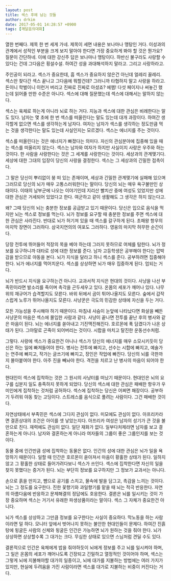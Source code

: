 ```yaml
---
layout: post
title: 섹스 후에 남는 것들
author: drkim
date: 2017-05-01 14:28:57 +0900
tags: [깨달음의대화]
---
```

열한 번째다. 제목 한 번 세게 가네. 제목이 세면 내용은 보나마나 맹탕인 거다. 이성과의 관계에서 성적인 부분을 크게 보지 말아야 한다면 가장 중요하게 봐야 할 것은 뭔가요? 질문이 간단하네. 이에 대한 강신주 답은 보나마나 맹탕이다. 하반신 불구라도 사랑할 수 있다는 건데 그다음은 횡설수설. 하여간 성을 과대해석하지 말라고. 그리고 사랑하라고. 

  


주인공이 되라고. 섹스가 중요한데, 흠 섹스가 중요하지 않은건 아닌데 얼레리 꼴레리. 섹스만 찾다간 섹스 끝나고 그다음에 뭐할건데? 그러니까 타협하지 말고 사랑을 하라고. 돈이니 학벌이니 이런거 버리고 진짜로 진짜로 아셨죠? 에헴! 다섯 페이지나 써놓긴 했는데 읽어줄 만한 수준은 아니다. 섹스에 대해 질문했는데 섹스에 대해서는 말하지 않는다. 

  


섹스는 육체로 하는게 아니라 뇌로 하는 거다. 지능과 섹스에 대한 관심은 비례한다는 말도 있다. 남자는 몇 초에 한 번 섹스를 떠올린다는 말도 있는데 대개 과장이다. 하여간 생각할게 없으면 섹스를 생각하는게 남자다. 여자는 남자가 섹스를 생각하는 정도만큼 먹는 것을 생각한다는 말도 있는데 사실인지는 모르겠다. 섹스는 에너지를 주는 것이다. 

  


섹스를 떠올린다는 것은 에너지가 빠졌다는 의미다. 자신의 관심분야에 집중해 있을 때는 섹스를 떠올리지 않는다. 섹스는 남자와 여자가 하지만 사실이지 사랑은 우주와 하는 것이다. 한 사람을 사랑한다는 것은 그 세계를 사랑한다는 것이다. 세상과의 관계맺기다. 세상에 대한 그대의 입장이 당신의 사랑을 결정한다. 섹스는 그 세상과의 긴밀한 접촉이다. 

  


그 말은 당신이 뿌리없이 붕 떠 있는 존재이며, 세상과 긴밀한 관계맺기에 실패해 있으며 그러므로 당신의 뇌가 매우 고통스러워한다는 말이다. 당신의 뇌는 매우 욕구불만인 상태이다. 이태의 남부군에 나오는 이야기인데 지리산 빨치산 중에 여성도 있었지만 성에 대한 관심은 거세되어 있었다고 한다. 여군하고 같이 생활해도 그 생각은 하지 않는다고. 

  


왜? 그때 당신의 뇌는 충분한 정보를 공급받고 있기 때문이다. 당신은 입으로 음식을 먹지만 뇌는 섹스로 정보를 먹는다. 뇌가 정보를 요구할 때 충분한 정보를 주면 섹스에 대한 관심은 사라진다. 반대로 뇌가 허기져 있을 때 섹스를 갈구하게 된다. 초패왕 항우의 마지막 장면이 그러하다. 삼국지연의의 여포도 그러하다. 영웅의 마지막 허무한 순간이다. 

  


당장 전투에 뛰어들어 적장의 목을 베야 하는데 그러지 못하므로 여체를 탐한다. 뇌가 정보를 요구하니까 대타로 성에 대한 정보를 준다. 남자 고등학생은 공부해야 한다는 압박감을 받으므로 야동을 본다. 뇌가 지식을 달라고 하니 섹스를 준다. 공부하려면 집중해야 한다. 뇌가 에너지를 먹어치운다. 섹스를 상상하면 뇌가 매우 집중하게 된다. 업되는 거다. 

  


뇌가 반드시 지식을 요구하는건 아니다. 교과서적 지식은 현대의 것이다. 사냥을 나선 부족민이라면 발소리를 죽이며 촉각을 곤두세우고 있다. 온몸의 세포가 깨어나 있다. 나무 위의 재규어가 습격할지도 모른다. 바위 뒤에서 곰이 튀어나올지도 모른다. 숲에서 갑작스럽게 노루가 뛰어나올지도 모른다. 사냥꾼은 극도의 민감한 상태에 자신을 두는 거다. 

  


모든 가능성을 주시해야 하기 때문이다. 마침내 사슴이 눈앞에 나타났다면 화살을 빼든 사냥꾼의 마음은 섹스에 몰입한 사람과 같다. 사냥이 끝나면 전투를 끝난 후의 병사와 같은 마음이 된다. 뇌는 에너지를 쏟아내고 기진맥진해진다. 호르몬에 푹 담겼다가 나온 상태가 된다. 그야말로 곤죽이 되어버리는 것이다. 시합을 마치고 탈진한 운동선수처럼. 

  


그렇다. 사랑에 섹스가 중요한건 아니나 섹스가 당신의 에너지를 매우 소모시키듯이 당신은 하는 일에 빠져들어야 한다. 병사는 전투에 빠지고, 선수는 시합에 빠지고, 예술가는 연주에 빠지고, 작가는 글쓰기에 빠지고, 장인은 작업에 빠진다. 당신의 뇌를 극한까지 몰아붙여야 한다. 아주 진을 빼놔야 한다. 격전을 치르고 난 병사의 마음이 되어야 한다. 

  


현대인이 섹스에 집착하는 것은 그 원시의 사냥터를 떠났기 때문이다. 현대인은 뇌의 요구를 십분지 일도 충족하지 못하게 되었다. 당신의 섹스에 대한 관심은 패배한 항우가 우미인에게 집착하는 것처럼 공허하다. 섹스에 집착하는 당신은 어쩌면 패장이다. 공부하기 두려워 야동 찾는 고딩이다. 스트레스를 음식으로 풀려는 사람이다. 그건 패배한 것이다. 

  


자연상태에서 부족민은 섹스에 그다지 관심이 없다. 미모에도 관심이 없다. 아프리카라면 결혼상대의 조건은 아이를 셋 낳았는지다. 아프리카 여성은 남자의 성기가 큰 것을 불만으로 친다. 재력에도 관심이 없다. 일단 재화가 없다. 일부다처제라면 남자를 보고 결혼하는게 아니다. 남자와 결혼하는게 아니라 여자들의 그룹이 좋은 그룹인지를 보는 것이다. 

  


동물 중에 인간만큼 성에 집착하는 동물은 없다. 인간의 성에 대한 관심은 뇌가 일을 욕망하기 때문이다. 일할 때 인간은 호르몬이 쏟아져서 마음이 황홀한 상태가 된다. 일하지 않고 그 황홀한 상태로 들어가려다보니 섹스가 쓰인다. 섹스에 집착한다면 자신의 일을 찾지 못했다는 증거가 된다. 뇌는 부단히 정보를 요구하지만 그 정보가 교과서는 아니다. 

  


손으로 흙을 만지고, 뺨으로 공기를 스치고, 물속에 발을 담그고, 촉감을 느끼는 것이다. 뇌는 그 정도를 요구한다. 진한 꽃향기와 과일향기를 맡을 때 뇌는 적극 반응한다. 자연의 아름다움에 반응하고 문제해결의 정답에도 호응한다. 결론은 뇌를 일시키는 것이 가장 중요하며 섹스는 거기서 유래한 파생상품이라는 말이다. 섹스 그 자체가 중요한건 아니다. 

  


뇌가 섹스를 상상하고 그만큼 정보를 요구한다는 사실이 중요하다. 막노동을 하는 사람이라면 덜 하다. 모니터 앞에서 벗어나지 못하는 불안한 현대인들이 문제다. 하여간 진흙탕에 뒹굴든 사람의 신체와 뒹굴든 인간은 가능하면 뇌가 원하는 것을 줘야 한다. 뇌가 상상하면 상상할수록 그 대가는 크다. 무심한 상태로 있으면 스님처럼 견딜 수도 있다. 

  


결론적으로 인간은 육체에게 밥을 줘야하듯이 뇌에게 정보를 주고 뇌를 일시켜야 하며, 그 일은 온몸의 세포가 깨어나도록 긴장되고 긴밀하고 열정적인 것이어야 하며, 섹스는 그렇게 뇌에 지불해야할 대가의 일종이고, 뇌에 대가를 지불하는 방법에는 여러 가지가 있지만, 현실에 두려움을 가진 사람이라면 섹스를 대가로 지불하는 비중이 커진다는 거다.